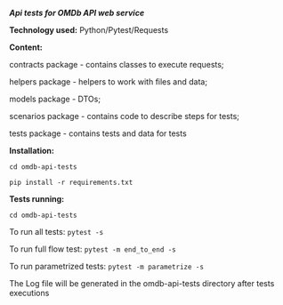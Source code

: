***Api tests for OMDb API web service***

**Technology used:** Python/Pytest/Requests

**Content:**

contracts package - contains classes to execute requests;

helpers package - helpers to work with files and data;

models package  - DTOs;

scenarios  package - contains code to describe steps for tests;

tests package - contains tests and data for tests

**Installation:**

`cd omdb-api-tests`

`pip install -r requirements.txt`

**Tests running:**

`cd omdb-api-tests`

To run all tests: `pytest -s`

To run full flow test: `pytest -m end_to_end -s`

To run parametrized tests: `pytest -m parametrize -s`

The Log file will be generated in the omdb-api-tests directory after tests executions
